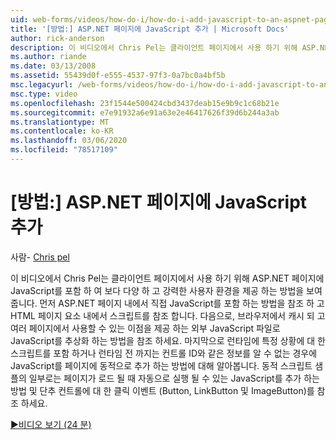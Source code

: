 ```yaml
---
uid: web-forms/videos/how-do-i/how-do-i-add-javascript-to-an-aspnet-page
title: '[방법:] ASP.NET 페이지에 JavaScript 추가 | Microsoft Docs'
author: rick-anderson
description: 이 비디오에서 Chris Pel는 클라이언트 페이지에서 사용 하기 위해 ASP.NET 페이지에 JavaScript를 포함 하 여 보다 다양 하 고 강력한 사용자 환경을 제공 하는 방법을 보여 줍니다.
ms.author: riande
ms.date: 03/13/2008
ms.assetid: 55439d0f-e555-4537-97f3-0a7bc0a4bf5b
msc.legacyurl: /web-forms/videos/how-do-i/how-do-i-add-javascript-to-an-aspnet-page
msc.type: video
ms.openlocfilehash: 23f1544e500424cbd3437deab15e9b9c1c68b21e
ms.sourcegitcommit: e7e91932a6e91a63e2e46417626f39d6b244a3ab
ms.translationtype: MT
ms.contentlocale: ko-KR
ms.lasthandoff: 03/06/2020
ms.locfileid: "78517109"
---
```

# <a name="how-do-i-add-javascript-to-an-aspnet-page"></a>[방법:] ASP.NET 페이지에 JavaScript 추가

사람- [Chris pel](https://twitter.com/chrispels)

이 비디오에서 Chris Pel는 클라이언트 페이지에서 사용 하기 위해 ASP.NET 페이지에 JavaScript를 포함 하 여 보다 다양 하 고 강력한 사용자 환경을 제공 하는 방법을 보여 줍니다. 먼저 ASP.NET 페이지 내에서 직접 JavaScript를 포함 하는 방법을 참조 하 고 HTML 페이지 요소 내에서 스크립트를 참조 합니다. 다음으로, 브라우저에서 캐시 되 고 여러 페이지에서 사용할 수 있는 이점을 제공 하는 외부 JavaScript 파일로 JavaScript를 추상화 하는 방법을 참조 하세요. 마지막으로 런타임에 특정 상황에 대 한 스크립트를 포함 하거나 런타임 전 까지는 컨트롤 ID와 같은 정보를 알 수 없는 경우에 JavaScript를 페이지에 동적으로 추가 하는 방법에 대해 알아봅니다. 동적 스크립트 샘플의 일부로는 페이지가 로드 될 때 자동으로 실행 될 수 있는 JavaScript를 추가 하는 방법 및 단추 컨트롤에 대 한 클릭 이벤트 (Button, LinkButton 및 ImageButton)를 참조 하세요.

[&#9654;비디오 보기 (24 분)](https://channel9.msdn.com/Blogs/ASP-NET-Site-Videos/how-do-i-add-javascript-to-an-aspnet-page)
